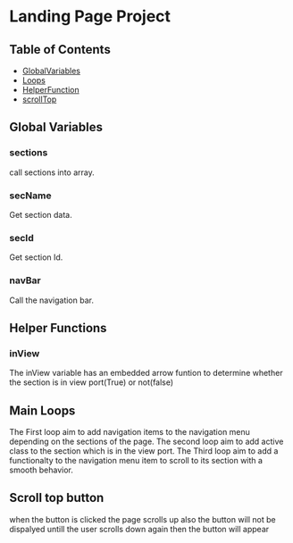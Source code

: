 <!-- @format -->

# Landing Page Project

## Table of Contents


- [GlobalVariables](#global-variables)
- [Loops](#main-loops)
- [HelperFunction](#helper-functions)
- [scrollTop](#scroll-top-button)



## Global Variables

### sections

call sections into array.

### secName

Get section data.

### secId

Get section Id.

### navBar

Call the navigation bar.

## Helper Functions

### inView

The inView variable has an embedded arrow funtion to determine whether the
section is in view port(True) or not(false)

## Main Loops

The First loop aim to add navigation items to the navigation menu depending on
the sections of the page. The second loop aim to add active class to the section
which is in the view port. The Third loop aim to add a functionalty to the
navigation menu item to scroll to its section with a smooth behavior.

## Scroll top button

when the button is clicked the page scrolls up also the button will not be
dispalyed untill the user scrolls down again then the button will appear
